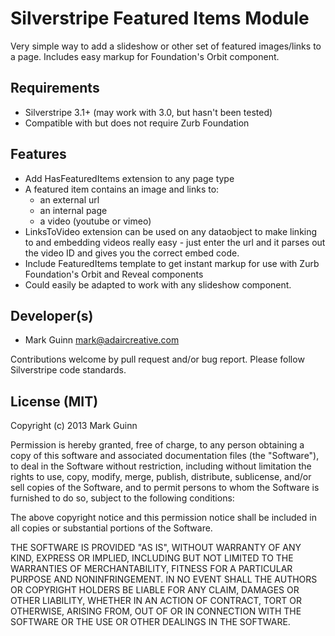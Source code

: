 Silverstripe Featured Items Module
==============

Very simple way to add a slideshow or other set of featured images/links to a page. Includes easy markup for Foundation's Orbit component.


Requirements
------------
- Silverstripe 3.1+ (may work with 3.0, but hasn't been tested)
- Compatible with but does not require Zurb Foundation


Features
--------
- Add HasFeaturedItems extension to any page type
- A featured item contains an image and links to:
	- an external url
	- an internal page
	- a video (youtube or vimeo)
- LinksToVideo extension can be used on any dataobject to make linking to and embedding videos really easy - just
  enter the url and it parses out the video ID and gives you the correct embed code.
- Include FeaturedItems template to get instant markup for use with Zurb Foundation's Orbit and Reveal components
- Could easily be adapted to work with any slideshow component.


Developer(s)
------------
- Mark Guinn <mark@adaircreative.com>

Contributions welcome by pull request and/or bug report.
Please follow Silverstripe code standards.


License (MIT)
-------------
Copyright (c) 2013 Mark Guinn

Permission is hereby granted, free of charge, to any person obtaining a copy of
this software and associated documentation files (the "Software"), to deal in
the Software without restriction, including without limitation the rights to use,
copy, modify, merge, publish, distribute, sublicense, and/or sell copies of the
Software, and to permit persons to whom the Software is furnished to do so, subject
to the following conditions:

The above copyright notice and this permission notice shall be included in all copies
or substantial portions of the Software.

THE SOFTWARE IS PROVIDED "AS IS", WITHOUT WARRANTY OF ANY KIND, EXPRESS OR IMPLIED,
INCLUDING BUT NOT LIMITED TO THE WARRANTIES OF MERCHANTABILITY, FITNESS FOR A PARTICULAR
PURPOSE AND NONINFRINGEMENT. IN NO EVENT SHALL THE AUTHORS OR COPYRIGHT HOLDERS BE LIABLE
FOR ANY CLAIM, DAMAGES OR OTHER LIABILITY, WHETHER IN AN ACTION OF CONTRACT, TORT OR
OTHERWISE, ARISING FROM, OUT OF OR IN CONNECTION WITH THE SOFTWARE OR THE USE OR OTHER
DEALINGS IN THE SOFTWARE.